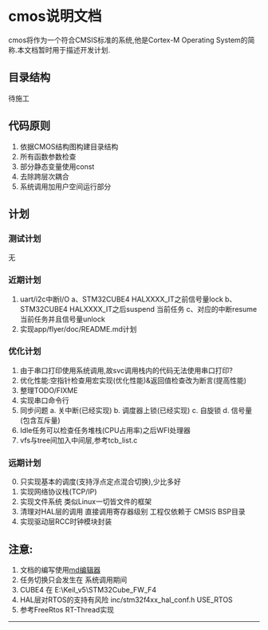 # cmos说明文档
cmos将作为一个符合CMSIS标准的系统,他是Cortex-M Operating System的简称.本文档暂时用于描述开发计划.

## 目录结构
待施工

## 代码原则
1. 依据CMOS结构图构建目录结构
2. 所有函数参数检查
3. 部分静态变量使用const
4. 去除跨层次耦合
5. 系统调用加用户空间运行部分

## 计划
### 测试计划
无

### 近期计划
1. uart/i2c中断I/O
   a、STM32CUBE4 HALXXXX\_IT之前信号量lock
   b、STM32CUBE4 HALXXXX\_IT之后suspend 当前任务
   c、对应的中断resume当前任务并且信号量unlock
2. 实现app/flyer/doc/README.md计划

### 优化计划
1. 由于串口打印使用系统调用,故svc调用栈内的代码无法使用串口打印?
2. 优化性能:空指针检查用宏实现(优化性能)&返回值检查改为断言(提高性能)
3. 整理TODO/FIXME
4. 实现串口命令行
5. 同步问题
   a. 关中断(已经实现)
   b. 调度器上锁(已经实现)
   c. 自旋锁
   d. 信号量(包含互斥量)
6. Idle任务可以检查任务堆栈\(CPU占用率\)之后WFI处理器
7. vfs与tree间加入中间层,参考tcb\_list.c

### 远期计划
0. 只实现基本的调度(支持浮点定点混合切换),少比多好
1. 实现网络协议栈(TCP/IP)
2. 实现文件系统 类似Linux一切皆文件的框架
3. 清理对HAL层的调用 直接调用寄存器级别 工程仅依赖于 CMSIS BSP目录
4. 实现驱动层RCC时钟模块封装

## 注意:
1. 文档的编写使用[md编辑器][1]
2. 任务切换只会发生在 系统调用期间
3. CUBE4 在 E:\Keil\_v5\STM32Cube\_FW\_F4
4. HAL层对RTOS的支持有风险 inc/stm32f4xx\_hal\_conf.h USE\_RTOS
5. 参考FreeRtos RT-Thread实现

---------

[1]: http://write.blog.csdn.net/mdeditor

